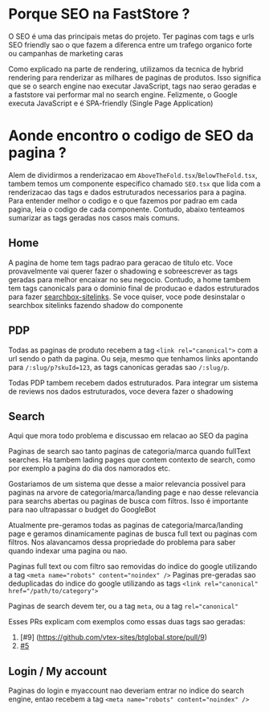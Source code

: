 # Porque SEO na FastStore ?
O SEO é uma das principais metas do projeto. Ter paginas com tags e urls SEO friendly sao o que fazem a diferenca entre um trafego organico forte ou campanhas de marketing caras

Como explicado na parte de rendering, utilizamos da tecnica de hybrid rendering para renderizar as milhares de paginas de produtos. Isso significa que se o search engine nao executar JavaScript, tags nao serao geradas e a faststore vai performar mal no search engine. Felizmente, o Google executa JavaScript e é SPA-friendly (Single Page Application)

# Aonde encontro o codigo de SEO da pagina ?
Alem de dividirmos a renderizacao em `AboveTheFold.tsx`/`BelowTheFold.tsx`, tambem temos um componente especifico chamado `SEO.tsx` que lida com a renderizacao das tags e dados estruturados necessarios para a pagina. Para entender melhor o codigo e o que fazemos por padrao em cada pagina, leia o codigo de cada componente. Contudo, abaixo tenteamos sumarizar as tags geradas nos casos mais comuns.

## Home
A pagina de home tem tags padrao para geracao de titulo etc. Voce provavelmente vai querer fazer o shadowing e sobreescrever as tags geradas para melhor encaixar no seu negocio. Contudo, a home tambem tem tags canonicals para o dominio final de producao e dados estruturados para fazer [searchbox-sitelinks](https://developers.google.com/search/docs/data-types/sitelinks-searchbox). Se voce quiser, voce pode desinstalar o searchbox sitelinks fazendo shadow do componente

## PDP
Todas as paginas de produto recebem a tag `<link rel="canonical">` com a url sendo o path da pagina. Ou seja, mesmo que tenhamos links apontando para `/:slug/p?skuId=123`, as tags canonicas geradas sao `/:slug/p`.

Todas PDP tambem recebem dados estruturados. Para integrar um sistema de reviews nos dados estruturados, voce devera fazer o shadowing

## Search
Aqui que mora todo problema e discussao em relacao ao SEO da pagina

Paginas de search sao tanto paginas de categoria/marca quando fullText searches. Ha tambem lading pages que contem contexto de search, como por exemplo a pagina do dia dos namorados etc. 

Gostariamos de um sistema que desse a maior relevancia possivel para paginas na arvore de categoria/marca/landing page e nao desse relevancia para searchs abertas ou paginas de busca com filtros. Isso é importante para nao ultrapassar o budget do GoogleBot

Atualmente pre-geramos todas as paginas de categoria/marca/landing page e geramos dinamicamente paginas de busca full text ou paginas com filtros. Nos alavancamos dessa propriedade do problema para saber quando indexar uma pagina ou nao.

Paginas full text ou com filtro sao removidas do indice do google utilizando a tag `<meta name="robots" content="noindex" />`
Paginas pre-geradas sao deduplicadas do indice do google utilizando as tags `<link rel="canonical" href="/path/to/category">`

Paginas de search devem ter, ou a tag `meta`, ou a tag `rel="canonical"`

Esses PRs explicam com exemplos como essas duas tags sao geradas:
1. [#9] (https://github.com/vtex-sites/btglobal.store/pull/9)
2. [#5](https://github.com/vtex-sites/btglobal.store/pull/5)

## Login / My account
Paginas do login e myaccount nao deveriam entrar no indice do search engine, entao recebem a tag `<meta name="robots" content="noindex" />`
